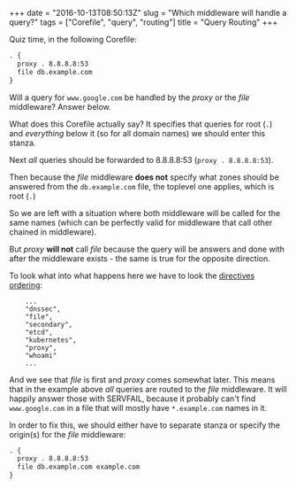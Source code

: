 +++
date = "2016-10-13T08:50:13Z"
slug = "Which middleware will handle a query?"
tags = ["Corefile", "query", "routing"]
title = "Query Routing"
+++

Quiz time, in the following Corefile:

~~~ txt
. {
  proxy . 8.8.8.8:53
  file db.example.com
}
~~~

Will a query for `www.google.com` be handled by the *proxy* or the *file* middleware? Answer below.

What does this Corefile actually say? It specifies that queries for root (`.`) and *everything*
below it (so for all domain names) we should enter this stanza.

Next *all* queries should be forwarded to 8.8.8.8:53 (`proxy . 8.8.8.8:53`).

Then because the *file* middleware **does not** specify what zones should be answered from the
`db.example.com` file, the toplevel one applies, which is root (`.`)

So we are left with a situation where both middleware will be called for the same names (which can
be perfectly valid for middleware that call other chained in middleware).

But *proxy* **will not** call *file* because the query will be answers and done with after
the middleware exists - the same is true for the opposite direction.

To look what into what happens here we have to look the [directives
ordering](https://github.com/miekg/coredns/blob/master/core/dnsserver/directives.go#L75):

~~~
    ...
    "dnssec",
    "file",
    "secondary",
    "etcd",
    "kubernetes",
    "proxy",
    "whoami"
    ...
~~~

And we see that *file* is first and *proxy* comes somewhat later. This means that in the example
above *all* queries are routed to the *file* middleware. It will happily answer those with SERVFAIL,
because it probably can't find `www.google.com` in a file that will mostly have `*.example.com`
names in it.

In order to fix this, we should either have to separate stanza or specify the origin(s) for the
*file* middleware:

~~~ txt
. {
  proxy . 8.8.8.8:53
  file db.example.com example.com
}
~~~
